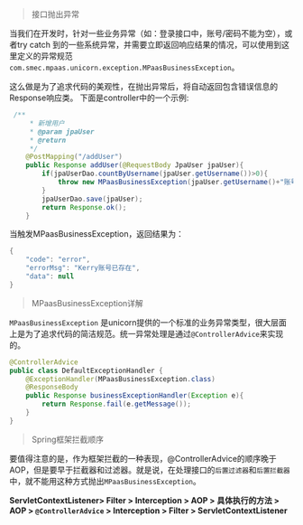 > 接口抛出异常

当我们在开发时，针对一些业务异常（如：登录接口中，账号/密码不能为空），或者try catch 到的一些系统异常，并需要立即返回响应结果的情况，可以使用到这里定义的异常规范`com.smec.mpaas.unicorn.exception.MPaasBusinessException`。

这么做是为了追求代码的美观性，在抛出异常后，将自动返回包含错误信息的Response响应类。
下面是controller中的一个示例:

```java
 /**
     * 新增用户
     * @param jpaUser
     * @return
     */
    @PostMapping("/addUser")
    public Response addUser(@RequestBody JpaUser jpaUser){
        if(jpaUserDao.countByUsername(jpaUser.getUsername())>0){
            throw new MPaasBusinessException(jpaUser.getUsername()+"账号已存在");
        }
        jpaUserDao.save(jpaUser);
        return Response.ok();
    }
```
当触发MPaasBusinessException，返回结果为：
```java
{
    "code": "error",
    "errorMsg": "Kerry账号已存在",
    "data": null
}
```

> MPaasBusinessException详解

`MPaasBusinessException` 是unicorn提供的一个标准的业务异常类型，很大层面上是为了追求代码的简洁规范。统一异常处理是通过`@ControllerAdvice`来实现的。
```java
@ControllerAdvice
public class DefaultExceptionHandler {
    @ExceptionHandler(MPaasBusinessException.class)
    @ResponseBody
    public Response businessExceptionHandler(Exception e){
        return Response.fail(e.getMessage());
    }
}
```

> Spring框架拦截顺序

要值得注意的是，作为框架拦截的一种表现，@ControllerAdvice的顺序晚于AOP，但是要早于拦截器和过滤器。就是说，在处理接口的`后置过滤器`和`后置拦截器`中，就不能用这种方式抛出`MPaasBusinessException`。

**ServletContextListener> Filter > Interception > AOP > 具体执行的方法 > AOP > `@ControllerAdvice` > Interception > Filter > ServletContextListener**

